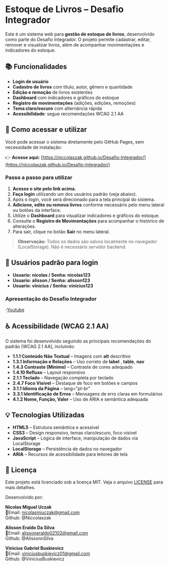 # Estoque de Livros – Desafio Integrador

Este é um sistema web para **gestão de estoque de livros**, desenvolvido como parte do Desafio Integrador. O projeto permite cadastrar, editar, remover e visualizar livros, além de acompanhar movimentações e indicadores do estoque.

## 📚 Funcionalidades

- **Login de usuário** 
- **Cadastro de livros** com título, autor, gênero e quantidade
- **Edição e remoção** de livros existentes
- **Dashboard** com indicadores e gráficos do estoque
- **Registro de movimentações** (adições, edições, remoções)
- **Tema claro/escuro** com alternância rápida
- **Acessibilidade**: segue recomendações WCAG 2.1 AA

## 🚀 Como acessar e utilizar

Você pode acessar o sistema diretamente pelo GitHub Pages, sem necessidade de instalação:

👉 **Acesse aqui:** [https://niccolaszak.github.io/Desafio-Integrador/](https://niccolaszak.github.io/Desafio-Integrador/)

### Passo a passo para utilizar

1. **Acesse o site pelo link acima.**
2. **Faça login** utilizando um dos usuários padrão (veja abaixo).
3. Após o login, você será direcionado para a tela principal do sistema.
4. **Adicione, edite ou remova livros** conforme necessário pelo menu lateral ou botões da interface.
5. Utilize o **Dashboard** para visualizar indicadores e gráficos do estoque.
6. Consulte o **Registro de Movimentações** para acompanhar o histórico de alterações.
7. Para sair, clique no botão **Sair** no menu lateral.

> **Observação:** Todos os dados são salvos localmente no navegador (LocalStorage). Não é necessário servidor backend.

## 👤 Usuários padrão para login

- **Usuario: nicolas / Senha: nicolas123**
- **Usuario: alisson / Senha: alisson123**
- **Usuario: vinicius / Senha: vinicius123**

### Apresentação do Desafio Integrador

-[Youtube](https://youtu.be/yqj-eerCQB0)

## ♿️ Acessibilidade (WCAG 2.1 AA)

O sistema foi desenvolvido seguindo as principais recomendações do padrão [WCAG 2.1 AA], incluindo:

- **1.1.1 Conteúdo Não Textual** – Imagens com **alt** descritivo
- **1.3.1 Informação e Relações** – Uso correto de **label** , **table**, **nav**
- **1.4.3 Contraste (Mínimo)** – Contraste de cores adequado
- **1.4.10 Refluxo** – Layout responsivo
- **2.1.1 Teclado** – Navegação completa por teclado
- **2.4.7 Foco Visível** – Destaque de foco em botões e campos
- **3.1.1 Idioma da Página** – lang="pt-br"
- **3.3.1 Identificação de Erros** – Mensagens de erro claras em formulários
- **4.1.2 Nome, Função, Valor** – Uso de ARIA e semântica adequada

## 💡 Tecnologias Utilizadas

- **HTML5** – Estrutura semântica e acessível
- **CSS3** – Design responsivo, temas claro/escuro, foco visível
- **JavaScript** – Lógica de interface, manipulação de dados via LocalStorage
- **LocalStorage** – Persistência de dados no navegador
- **ARIA** – Recursos de acessibilidade para leitores de tela

## 📝 Licença

Este projeto está licenciado sob a licença MIT. Veja o arquivo [LICENSE](LICENSE) para mais detalhes.

Desenvolvido por:

**Nicolas Miguel Uczak**  
📧Email: nicolasmiuczak@gmail.com  
Github: @Niccolaszak

**Alisson Eraldo Da Silva**  
📧Email: alissoneraldo02102@gmail.com  
Github: @AlissonnSilva

**Vinicius Gabriel Buskievicz**  
📧Email: viniciusbuskievicz01@gmail.com  
Github: @ViniciusBuskievicz
